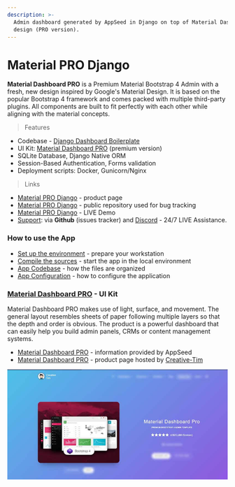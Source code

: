 ```yaml
---
description: >-
  Admin dashboard generated by AppSeed in Django on top of Material Dashboard
  design (PRO version).
---
```


# Material PRO Django

**Material Dashboard PRO** is a Premium Material Bootstrap 4 Admin with a fresh, new design inspired by Google's Material Design. It is based on the popular Bootstrap 4 framework and comes packed with multiple third-party plugins. All components are built to fit perfectly with each other while aligning with the material concepts. 

> Features

* Codebase - [Django Dashboard Boilerplate](../../boilerplate-code/django-dashboard.md)
* UI Kit: [Material Dashboard PRO](../../content/bootstrap-template/material-dashboard-pro.md) \(premium version\)  
* SQLite Database, Django Native ORM
* Session-Based Authentication, Forms validation
* Deployment scripts: Docker, Gunicorn/Nginx 

> Links

* [Material PRO Django](https://appseed.us/admin-dashboards/django-dashboard-material-pro) - product page
* [Material PRO Django](https://github.com/app-generator/django-dashboard-material-pro) - public repository used for bug tracking
* [Material PRO Django](https://django-material-dashboard-pro.appseed-srv1.com/) - LIVE Demo
* [Support](https://appseed.us/support):  via **Github** \(issues tracker\) and [Discord](https://discord.gg/fZC6hup) - 24/7 LIVE Assistance. 



### How to use the App

* [Set up the environment](../../boilerplate-code/django-dashboard.md#environment-1) - prepare your workstation
* [Compile the sources](../../boilerplate-code/django-dashboard.md#build-the-app-1) - start the app in the local environment
* [App Codebase](../../boilerplate-code/django-dashboard.md#app-codebase) - how the files are organized
* [App Configuration](../../boilerplate-code/django-dashboard.md#app-configuration) - how to configure the application



### [Material Dashboard PRO](../../content/bootstrap-template/material-dashboard-pro.md) - UI Kit

Material Dashboard PRO makes use of light, surface, and movement. The general layout resembles sheets of paper following multiple layers so that the depth and order is obvious. The product is a powerful dashboard that can easily help you build admin panels, CRMs or content management systems.

* [Material Dashboard PRO](../../content/bootstrap-template/material-dashboard-pro.md) - information provided by AppSeed
* [Material Dashboard PRO](https://bit.ly/3odmcGy) - product page hosted by [Creative-Tim](../../content/partners/creative-tim.md)

![Material Dashboard PRO - Premium Bootstrap Template.](../../.gitbook/assets/docs-cover-material-pro.jpg)

